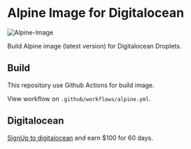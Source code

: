 # Alpine Image for Digitalocean
![Alpine-Image](https://github.com/giansalex/alpine-image-creator/workflows/Alpine-Image/badge.svg)

Build Alpine image (latest version) for Digitalocean Droplets.

## Build

This repository use Github Actions for build image.

View workflow on `.github/workflows/alpine.yml`.

## Digitalocean

[SignUp to digitalocean](https://m.do.co/c/b205c6c66c9b) and earn $100 for 60 days.
